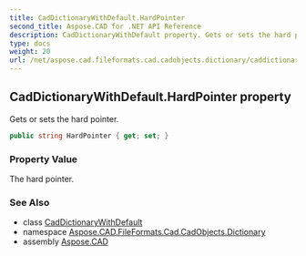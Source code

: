 ```yaml
---
title: CadDictionaryWithDefault.HardPointer
second_title: Aspose.CAD for .NET API Reference
description: CadDictionaryWithDefault property. Gets or sets the hard pointer
type: docs
weight: 20
url: /net/aspose.cad.fileformats.cad.cadobjects.dictionary/caddictionarywithdefault/hardpointer/
---
```

## CadDictionaryWithDefault.HardPointer property

Gets or sets the hard pointer.

```csharp
public string HardPointer { get; set; }
```

### Property Value

The hard pointer.

### See Also

* class [CadDictionaryWithDefault](../)
* namespace [Aspose.CAD.FileFormats.Cad.CadObjects.Dictionary](../../caddictionarywithdefault/)
* assembly [Aspose.CAD](../../../)


